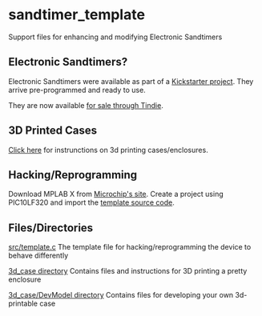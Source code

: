 # sandtimer_template
Support files for enhancing and modifying Electronic Sandtimers

## Electronic Sandtimers?
Electronic Sandtimers were available as part of a [Kickstarter project](https://www.kickstarter.com/projects/812600116/electronic-sandtimers-fun-meets-functional/). They arrive pre-programmed and ready to use.

They are now available [for sale through Tindie](https://www.tindie.com/products/kayvon/electronic-sand-timer-qty-6/).

## 3D Printed Cases
[Click here](3d_case/README.md) for instrunctions on 3d printing cases/enclosures.

## Hacking/Reprogramming
Download MPLAB X from [Microchip's site](https://www.microchip.com/mplab/mplab-x-ide).
Create a project using PIC10LF320 and import the [template source code](src/template.c).

## Files/Directories
[src/template.c](src/template.c) The template file for hacking/reprogramming the device to behave differently

[3d_case directory](3d_case) Contains files and instructions for 3D printing a pretty enclosure

[3d_case/DevModel directory](3d_case/DevModel) Contains files for developing your own 3d-printable case

